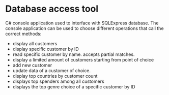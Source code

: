 # Database access tool

C# console application used to interface with SQLExpress database.
The console application can be used to choose different operations that call the correct methods:
- display all customers
- display specific customer by ID
- read specific customer by name. accepts partial matches.
- display a limited amount of customers starting from point of choice
- add new customer
- update data of a customer of choice.
- display top countries by customer count
- displays top spenders among all customers
- displays the top genre choice of a specific customer by ID 
